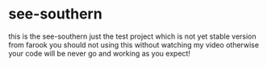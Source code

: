 # see-southern
this is the see-southern just the test project which is not yet stable version from farook you should not using this without watching my video otherwise your code will be never go and working as you expect!
